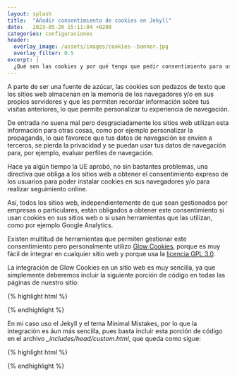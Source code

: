 ```yaml
---
layout: splash 
title:  "Añadir consentimiento de cookies en Jekyll"
date:   2023-05-26 15:11:04 +0200
categories: configuraciones 
header:
  overlay_image: /assets/images/cookies--banner.jpg
  overlay_filter: 0.5 
excerpt: |
  ¿Qué son las cookies y por qué tengo que pedir consentimiento para usarlas?
---
```

A parte de ser una fuente de azúcar, las cookies son pedazos de texto que los sitios web almacenan en la memoria de los navegadores y/o en sus propios servidores y que les permiten recordar información sobre tus visitas anteriores, lo que 
permite personalizar tu experiencia de navegación. 

De entrada no suena mal pero desgraciadamente los sitios web utilizan esta información para otras cosas, como por ejemplo personalizar la propaganda, lo que favorece que tus datos de navegación se envíen a terceros, se pierda la privacidad 
y se puedan usar tus datos de navegación para, por ejemplo, evaluar perfiles de navegación.

Hace ya algún tiempo la UE aprobó, no sin bastantes problemas, una directiva que obliga a los sitios web a obtener el consentimiento expreso de los usuarios para poder instalar cookies en sus navegadores y/o para realizar seguimiento online.

Así, todos los sitios web, independientemente de que sean gestionados por empresas o particulares, están obligados a obtener este consentimiento si usan cookies en sus sitios web o si usan herramientas que las utilizan, como por ejemplo Google Analytics.

Existen multitud de herramientas que permiten gestionar este consentimiento pero personalmente utilizo [Glow Cookies](https://github.com/manucaralmo/GlowCookies), porque es muy fácil de integrar en cualquier sitio web y porque usa la [licencia GPL 3.0](https://es.wikipedia.org/wiki/GNU_General_Public_License).

La integración de Glow Cookies en un sitio web es muy sencilla, ya que simplemente deberemos incluir la siguiente porción de código en todas las páginas de nuestro sitio:

{% highlight html %}
<script src="https://cdn.jsdelivr.net/gh/manucaralmo/GlowCookies@3.1.8/src/glowCookies.min.js"></script>

<script>
    glowCookies.start('es', {
        style: 1,
        analytics: 'G-XXXXXXXXXXXXXXX',
        policyLink: 'https://link-to-your-policy.com',
        hideAfterClick: true,
        position: 'right'
    });
</script>
{% endhighlight %}

En mi caso uso el Jekyll y el tema Minimal Mistakes, por lo que la integración es áun más sencilla, pues basta incluir esta porción de código en el archivo *_includes/head/custom.html*, que queda como sigue:

{% highlight html %}
<!-- start custom head snippets -->

<script src="https://cdn.jsdelivr.net/gh/manucaralmo/GlowCookies@3.1.8/src/glowCookies.min.js"></script>
<script>
    glowCookies.start('es', {
        style: 1,
        analytics: 'G-XXXXXXXXXXXXXXX',
        policyLink: 'https://robertoprubio.github.io/privacy',
        hideAfterClick: true,
        position: 'right'
    });
</script>

<!-- insert favicons. use https://realfavicongenerator.net/ -->

<!-- end custom head snippets -->
{% endhighlight %}
